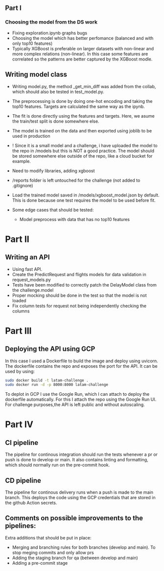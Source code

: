 

## Part I

### Choosing the model from the DS work

- Fixing exploration.ipynb graphs bugs
- Choosing the model which has better perfomance (balanced and with only top10 features)
- Typically XGBoost is preferable on larger datasets with non-linear and more complex relations (non-linear). In this case some features are correlated so the patterns are better captured by the XGBoost modle.

## Writing model class

- Writing model.py, the method _get_min_diff was added from the collab, which should also be tested in test_model.py.
- The preprocessing is done by doing one-hot encoding and taking the top10 features. Targets are calculated the same way as the ipynb.
- The fit is done directly using the features and targets. Here, we asume the train/test split is done somewhere else.

- The model is trained on the data and then exported using joblib to be used in production
- ! Since it is a small model and a challenge, i have uploaded the model to the repo in /models but this is NOT a good practice. The model should be stored somewhere else outside of the repo, like a cloud bucket for example.

- Need to modify libraries, adding xgboost
- /reports folder is left untouched for the challenge (not added to .gitignore)

- Load the trained model saved in /models/xgboost_model.json by default. This is done because one test requires the model to be used before fit.

- Some edge cases that should be tested:
    - Model preprocess with data that has no top10 features

# Part II

## Writing an API

- Using fast API.
- Create the PredictRequest and flights models for data validation in request_models.py
- Tests have been modified to correctly patch the DelayModel class from the challenge.model
- Proper mocking should be done in the test so that the model is not loaded
- Fix column tests for request not being independently checking the columns

# Part III

## Deploying the API using GCP

In this case I used a Dockerfile to build the image and deploy using uvicorn.
The dockerfile contains the repo and exposes the port for the API. It can be used by using:

```bash
sudo docker build -t latam-challenge .
sudo docker run -d -p 8000:8000 latam-challenge
```

To deplot in GCP I use the Google Run, which I can attach to deploy the dockerfile automatically. For this I attach the repo using the Google Run UI. For challenge purposes,the API is left public and without autoscaling.


# Part IV

## CI pipeline

The pipeline for continous integration should run the tests whenever a pr or push is done to develop or main. It also contains linting and formatting, which should normally run on the pre-commit hook.

## CD pipeline

The pipeline for continous delivery runs when a push is made to the main branch. This deploys the code using the GCP credentials that are stored in the github Action secrets.

## Comments on possible improvements to the pipelines:
Extra additions that should be put in place:
- Merging and branching rules for both branches (develop and main). To stop meging commits and only allow prs
- Adding the staging branch for qa (between develop and main)
- Adding a pre-commit stage
